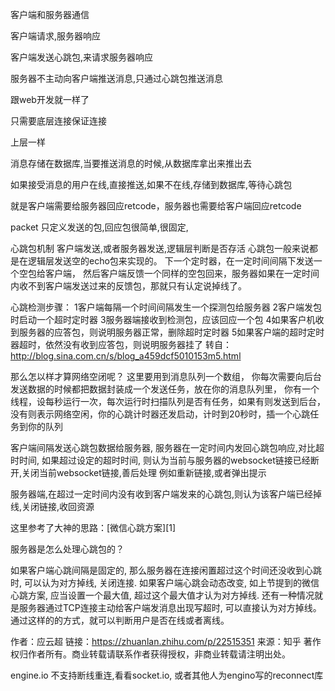 客户端和服务器通信

客户端请求,服务器响应

客户端发送心跳包,来请求服务器响应

服务器不主动向客户端推送消息,只通过心跳包推送消息

跟web开发就一样了

只需要底层连接保证连接

上层一样

消息存储在数据库,当要推送消息的时候,从数据库拿出来推出去


如果接受消息的用户在线,直接推送,如果不在线,存储到数据库,等待心跳包


就是客户端需要给服务器回应retcode，服务器也需要给客户端回应retcode

packet 只定义发送的包,回应包很简单,很固定,

心跳包机制
客户端发送,或者服务器发送,逻辑层判断是否存活
心跳包一般来说都是在逻辑层发送空的echo包来实现的。
下一个定时器，在一定时间间隔下发送一个空包给客户端，
然后客户端反馈一个同样的空包回来，服务器如果在一定时间内收不到客户端发送过来的反馈包，那就只有认定说掉线了。

心跳检测步骤：
1客户端每隔一个时间间隔发生一个探测包给服务器
2客户端发包时启动一个超时定时器
3服务器端接收到检测包，应该回应一个包
4如果客户机收到服务器的应答包，则说明服务器正常，删除超时定时器
5如果客户端的超时定时器超时，依然没有收到应答包，则说明服务器挂了
转自：http://blog.sina.com.cn/s/blog_a459dcf5010153m5.html

那么怎以样才算网络空闭呢？
这里要用到消息队列一个数组， 
你每次需要向后台发送数据的时候都把数据封装成一个发送任务，放在你的消息队列里，
你有一个线程，设每秒运行一次，每次运行时扫描队列是否有任务，如果有则发送到后台，
没有则表示网络空闲，你的心跳计时器还发启动，计时到20秒时，插一个心跳任务到你的队列






客户端间隔发送心跳包数据给服务器, 服务器在一定时间内发回心跳包响应,对比超时时间,
如果超过设定的超时时间, 则认为当前与服务器的websocket链接已经断开,关闭当前websocket链接,善后处理
例如重新链接,或者弹出提示

服务器端,在超过一定时间内没有收到客户端发来的心跳包,则认为该客户端已经掉线,关闭链接,收回资源

这里参考了大神的思路：[微信心跳方案][1]

服务器是怎么处理心跳包的？

如果客户端心跳间隔是固定的, 那么服务器在连接闲置超过这个时间还没收到心跳时, 可以认为对方掉线, 关闭连接. 如果客户端心跳会动态改变, 如上节提到的微信心跳方案, 应当设置一个最大值, 超过这个最大值才认为对方掉线. 还有一种情况就是服务器通过TCP连接主动给客户端发消息出现写超时, 可以直接认为对方掉线。通过这样的的方式，就可以判断用户是否在线或者离线。

作者：应云超
链接：https://zhuanlan.zhihu.com/p/22515351
来源：知乎
著作权归作者所有。商业转载请联系作者获得授权，非商业转载请注明出处。






engine.io 不支持断线重连,看看socket.io, 或者其他人为engino写的reconnect库
